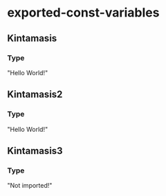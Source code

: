 # exported-const-variables

## Kintamasis

### Type

"Hello World!"

## Kintamasis2

### Type

"Hello World!"

## Kintamasis3

### Type

"Not imported!"
